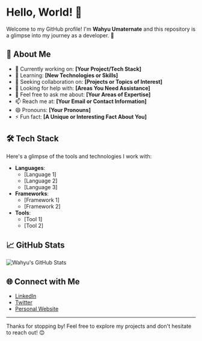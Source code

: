# Hello, World! 👋

Welcome to my GitHub profile! I'm **Wahyu Umaternate** and this repository is a glimpse into my journey as a developer. 🚀

## 🌟 About Me
- 🔭 Currently working on: **[Your Project/Tech Stack]**
- 🌱 Learning: **[New Technologies or Skills]**
- 👯 Seeking collaboration on: **[Projects or Topics of Interest]**
- 🤔 Looking for help with: **[Areas You Need Assistance]**
- 💬 Feel free to ask me about: **[Your Areas of Expertise]**
- 📫 Reach me at: **[Your Email or Contact Information]**
- 😄 Pronouns: **[Your Pronouns]**
- ⚡ Fun fact: **[A Unique or Interesting Fact About You]**

## 🛠️ Tech Stack
Here's a glimpse of the tools and technologies I work with:
- **Languages**: 
  - [Language 1]
  - [Language 2]
  - [Language 3]
- **Frameworks**: 
  - [Framework 1]
  - [Framework 2]
- **Tools**: 
  - [Tool 1]
  - [Tool 2]

## 📈 GitHub Stats
![Wahyu's GitHub Stats](https://github-readme-stats.vercel.app/api?username=wahyuumaternate&show_icons=true&theme=tokyonight)

## 🌐 Connect with Me
- [LinkedIn](your-linkedin-profile)
- [Twitter](your-twitter-profile)
- [Personal Website](your-website)

---

Thanks for stopping by! Feel free to explore my projects and don't hesitate to reach out! 😊
